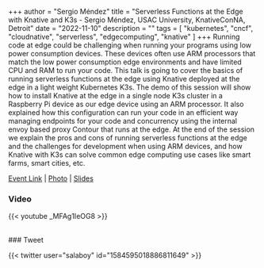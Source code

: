 +++
author = "Sergio Méndez"
title = "Serverless Functions at the Edge with Knative and K3s - Sergio Méndez, USAC University, KnativeConNA, Detroit"
date = "2022-11-10"
description = ""
tags = [
    "kubernetes",
    "cncf",
    "cloudnative",
    "serverless",
    "edgecomputing",
    "knative"
]
+++
Running code at edge could be challenging when running your programs using low power consumption devices. These devices often use ARM processors that match the low power consumption edge environments and have limited CPU and RAM to run your code. This talk is going to cover the basics of running serverless functions at the edge using Knative deployed at the edge in a light weight Kubernetes K3s. The demo of this session will show how to install Knative at the edge in a single node K3s cluster in a Raspberry Pi device as our edge device using an ARM processor. It also explained how this configuration can run your code in an efficient way managing endpoints for your code and concurrency using the internal envoy based proxy Contour that runs at the edge. At the end of the session we explain the pros and cons of running serverless functions at the edge and the challenges for development when using ARM devices, and how Knative with K3s can solve common edge computing use cases like smart farms, smart cities, etc.

[Event Link](https://sched.co/1AGbN) | [Photo](https://twitter.com/ClowderSpace/status/1584603806372753410) | [Slides](https://b.link/KnativeConNAK3s2022)
<!--more-->
### Video

{{< youtube _MFAg1IeOG8 >}}

<br>
### Tweet

{{< twitter user="salaboy" id="1584595018886811649" >}}

<br>